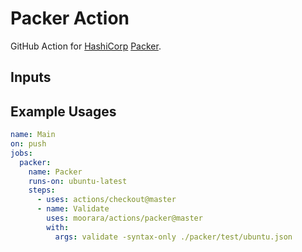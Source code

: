 # Packer Action

GitHub Action for [HashiCorp](https://www.hashicorp.com) [Packer](https://packer.io).

## Inputs

## Example Usages

```yaml
name: Main
on: push
jobs:
  packer:
    name: Packer
    runs-on: ubuntu-latest
    steps:
      - uses: actions/checkout@master
      - name: Validate
        uses: moorara/actions/packer@master
        with:
          args: validate -syntax-only ./packer/test/ubuntu.json
```
